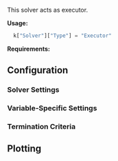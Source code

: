 This solver acts as executor.

**Usage:**

```python
  k["Solver"]["Type"] = "Executor"
```

**Requirements:**

## Configuration

### Solver Settings

### Variable-Specific Settings

### Termination Criteria

## Plotting
